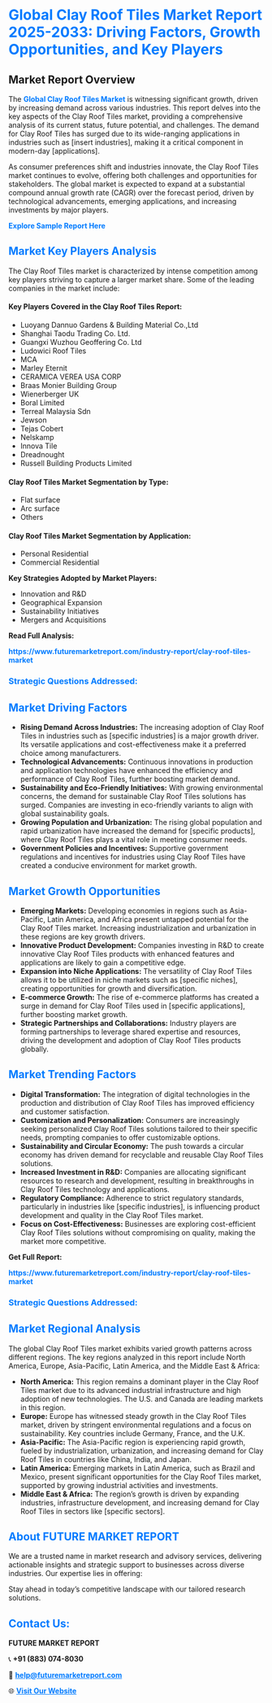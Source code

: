 <h1 style="color: #007BFF;">Global Clay Roof Tiles Market Report 2025-2033: Driving Factors, Growth Opportunities, and Key Players</h1>

<section id="overview">
<h2>Market Report Overview</h2>
<p>The <a href="https://www.futuremarketreport.com/industry-report/clay-roof-tiles-market" style="color: #007BFF; text-decoration: none;"><strong>Global Clay Roof Tiles Market</strong></a> is witnessing significant growth, driven by increasing demand across various industries. This report delves into the key aspects of the Clay Roof Tiles market, providing a comprehensive analysis of its current status, future potential, and challenges. The demand for Clay Roof Tiles has surged due to its wide-ranging applications in industries such as [insert industries], making it a critical component in modern-day [applications].</p>
<p>As consumer preferences shift and industries innovate, the Clay Roof Tiles market continues to evolve, offering both challenges and opportunities for stakeholders. The global market is expected to expand at a substantial compound annual growth rate (CAGR) over the forecast period, driven by technological advancements, emerging applications, and increasing investments by major players.</p>
</section>

<section id="overview">
<p><a href="https://www.futuremarketreport.com/request-sample/reportId=108869" style="color: #007BFF; text-decoration: none;"><strong>Explore Sample Report Here</strong></a></p>
</section>

<section id="key-players">
<h2 style="color: #007BFF;">Market Key Players Analysis</h2>
<p>The Clay Roof Tiles market is characterized by intense competition among key players striving to capture a larger market share. Some of the leading companies in the market include:</p>
<h4>Key Players Covered in the Clay Roof Tiles Report:</h4>
<ul><li>Luoyang Dannuo Gardens &amp; Building Material Co.,Ltd</li><li>Shanghai Taodu Trading Co. Ltd.</li><li>Guangxi Wuzhou Geoffering Co. Ltd</li><li>Ludowici Roof Tiles</li><li>MCA</li><li>Marley Eternit</li><li>CERAMICA VEREA USA CORP</li><li>Braas Monier Building Group</li><li>Wienerberger UK</li><li>Boral Limited</li><li>Terreal Malaysia Sdn</li><li>Jewson</li><li>Tejas Cobert</li><li>Nelskamp</li><li>Innova Tile</li><li>Dreadnought</li><li>Russell Building Products Limited</li></ul>
<h4>Clay Roof Tiles Market Segmentation by Type:</h4>
<ul><li>Flat surface</li><li>Arc surface</li><li>Others</li></ul>

<h4>Clay Roof Tiles Market Segmentation by Application:</h4>
<ul><li>Personal Residential</li><li>Commercial Residential</li></ul>
<p><strong>Key Strategies Adopted by Market Players:</strong></p>
<ul>
<li>Innovation and R&D</li>
<li>Geographical Expansion</li>
<li>Sustainability Initiatives</li>
<li>Mergers and Acquisitions</li>
</ul>
</section>

<section>
<p><strong>Read Full Analysis: </strong></p><a href="https://www.futuremarketreport.com/industry-report/clay-roof-tiles-market" style="color: #007BFF; text-decoration: none;"><strong>https://www.futuremarketreport.com/industry-report/clay-roof-tiles-market</strong></a>
<h3 style="color: #007BFF;">Strategic Questions Addressed:</h3>
</section>

<section id="driving-factors">
<h2 style="color: #007BFF;">Market Driving Factors</h2>
<ul>
<li><strong>Rising Demand Across Industries:</strong> The increasing adoption of Clay Roof Tiles in industries such as [specific industries] is a major growth driver. Its versatile applications and cost-effectiveness make it a preferred choice among manufacturers.</li>
<li><strong>Technological Advancements:</strong> Continuous innovations in production and application technologies have enhanced the efficiency and performance of Clay Roof Tiles, further boosting market demand.</li>
<li><strong>Sustainability and Eco-Friendly Initiatives:</strong> With growing environmental concerns, the demand for sustainable Clay Roof Tiles solutions has surged. Companies are investing in eco-friendly variants to align with global sustainability goals.</li>
<li><strong>Growing Population and Urbanization:</strong> The rising global population and rapid urbanization have increased the demand for [specific products], where Clay Roof Tiles plays a vital role in meeting consumer needs.</li>
<li><strong>Government Policies and Incentives:</strong> Supportive government regulations and incentives for industries using Clay Roof Tiles have created a conducive environment for market growth.</li>
</ul>
</section>

<section id="growth-opportunities">
<h2 style="color: #007BFF;">Market Growth Opportunities</h2>
<ul>
<li><strong>Emerging Markets:</strong> Developing economies in regions such as Asia-Pacific, Latin America, and Africa present untapped potential for the Clay Roof Tiles market. Increasing industrialization and urbanization in these regions are key growth drivers.</li>
<li><strong>Innovative Product Development:</strong> Companies investing in R&D to create innovative Clay Roof Tiles products with enhanced features and applications are likely to gain a competitive edge.</li>
<li><strong>Expansion into Niche Applications:</strong> The versatility of Clay Roof Tiles allows it to be utilized in niche markets such as [specific niches], creating opportunities for growth and diversification.</li>
<li><strong>E-commerce Growth:</strong> The rise of e-commerce platforms has created a surge in demand for Clay Roof Tiles used in [specific applications], further boosting market growth.</li>
<li><strong>Strategic Partnerships and Collaborations:</strong> Industry players are forming partnerships to leverage shared expertise and resources, driving the development and adoption of Clay Roof Tiles products globally.</li>
</ul>
</section>

<section id="trending-factors">
<h2 style="color: #007BFF;">Market Trending Factors</h2>
<ul>
<li><strong>Digital Transformation:</strong> The integration of digital technologies in the production and distribution of Clay Roof Tiles has improved efficiency and customer satisfaction.</li>
<li><strong>Customization and Personalization:</strong> Consumers are increasingly seeking personalized Clay Roof Tiles solutions tailored to their specific needs, prompting companies to offer customizable options.</li>
<li><strong>Sustainability and Circular Economy:</strong> The push towards a circular economy has driven demand for recyclable and reusable Clay Roof Tiles solutions.</li>
<li><strong>Increased Investment in R&D:</strong> Companies are allocating significant resources to research and development, resulting in breakthroughs in Clay Roof Tiles technology and applications.</li>
<li><strong>Regulatory Compliance:</strong> Adherence to strict regulatory standards, particularly in industries like [specific industries], is influencing product development and quality in the Clay Roof Tiles market.</li>
<li><strong>Focus on Cost-Effectiveness:</strong> Businesses are exploring cost-efficient Clay Roof Tiles solutions without compromising on quality, making the market more competitive.</li>
</ul>
</section>

<section>
<p><strong>Get Full Report: </strong></p><a href="https://www.futuremarketreport.com/industry-report/clay-roof-tiles-market" style="color: #007BFF; text-decoration: none;"><strong>https://www.futuremarketreport.com/industry-report/clay-roof-tiles-market</strong></a>
<h3 style="color: #007BFF;">Strategic Questions Addressed:</h3>
</section>


<section id="regional-analysis">
<h2 style="color: #007BFF;">Market Regional Analysis</h2>
<p>The global Clay Roof Tiles market exhibits varied growth patterns across different regions. The key regions analyzed in this report include North America, Europe, Asia-Pacific, Latin America, and the Middle East & Africa:</p>
<ul>
<li><strong>North America:</strong> This region remains a dominant player in the Clay Roof Tiles market due to its advanced industrial infrastructure and high adoption of new technologies. The U.S. and Canada are leading markets in this region.</li>
<li><strong>Europe:</strong> Europe has witnessed steady growth in the Clay Roof Tiles market, driven by stringent environmental regulations and a focus on sustainability. Key countries include Germany, France, and the U.K.</li>
<li><strong>Asia-Pacific:</strong> The Asia-Pacific region is experiencing rapid growth, fueled by industrialization, urbanization, and increasing demand for Clay Roof Tiles in countries like China, India, and Japan.</li>
<li><strong>Latin America:</strong> Emerging markets in Latin America, such as Brazil and Mexico, present significant opportunities for the Clay Roof Tiles market, supported by growing industrial activities and investments.</li>
<li><strong>Middle East & Africa:</strong> The region’s growth is driven by expanding industries, infrastructure development, and increasing demand for Clay Roof Tiles in sectors like [specific sectors].</li>
</ul>
</section>

<footer>
<h2 style="color: #007BFF;">About FUTURE MARKET REPORT</h2>
<p>We are a trusted name in market research and advisory services, delivering actionable insights and strategic support to businesses across diverse industries. Our expertise lies in offering:</p>

<p>Stay ahead in today’s competitive landscape with our tailored research solutions.</p>

<h2 style="color: #007BFF;">Contact Us:</h2>
<p><strong>FUTURE MARKET REPORT</strong></p>
<p>📞 <strong>+91 (883) 074-8030</strong></p>
<p>📧 <strong><a href="mailto:help@futuremarketreport.com" style="color: #007BFF;">help@futuremarketreport.com</a></strong></p>
<p>🌐 <strong><a href="https://www.futuremarketreport.com/" style="color: #007BFF;">Visit Our Website</a></strong></p>
</footer>